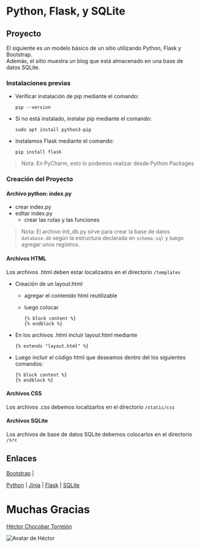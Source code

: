 # Python, Flask, y SQLite

## Proyecto

El siguiente es un modelo básico de un sitio utilizando Python, Flask y Bootstrap.<br>
Además, el sitio muestra un blog que está almacenado en una base de datos SQLite. 

### Instalaciones previas

- Verificar instalación de pip mediante el comando:

      pip --version

- Si no está instalado, instalar pip mediante el comando:

      sudo apt install python3-pip

- Instalamos Flask mediante el comando: 

      pip install flask

> Nota: En PyCharm, esto lo podemos realizar desde Python Packages

### Creación del Proyecto

#### Archivo python: index.py

- crear index.py
- editar index.py
  - crear las rutas y las funciones

> Nota: El archivo init_db.py sirve para crear la base de datos `database.db` según la estructura declarada en `schema.sql` y luego agregar unos registros. 

#### Archivos HTML

Los archivos .html deben estar localizados en el directorio `/templates`

- Creación de un layout.html
  - agregar el contenido html reutilizable
  - luego colocar

        {% block content %}
        {% endblock %}

- En los archivos .html incluir layout.html mediante

      {% extends "layout.html" %}

- Luego incluir el código html que deseamos dentro del los siguientes comandos:

      {% block content %} 
      {% endblock %}

#### Archivos CSS

Los archivos .css debemos localizarlos en el directorio `/static/css`

#### Archivos SQLite

Los archivos de base de datos SQLite debemos colocarlos en el directorio `/src`

## Enlaces

[Bootstrap](https://getbootstrap.com/docs/) |

[Python](https://python.org) | 
[Jinja](http://jinja.palletsprojects.com/) |
[Flask](https://flask.palletsprojects.com/) | 
[SQLite](https://www.sqlite.org/)

# Muchas Gracias

[Héctor Chocobar Torrejón](http://chocobar.net)


![Avatar de Héctor](https://en.gravatar.com/userimage/146115819/41a333edd75fea5257a0a684c76cf977.png)

